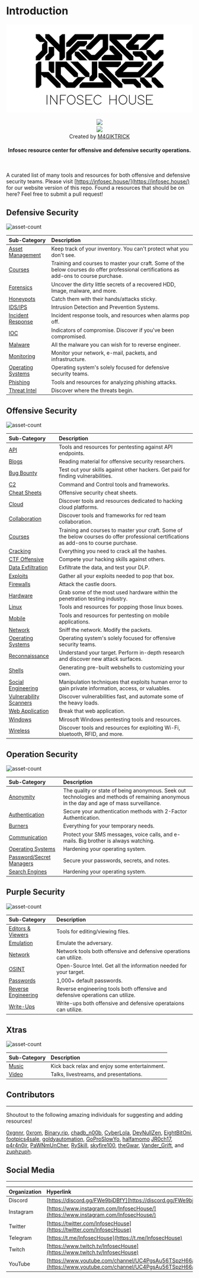 # Introduction

![](img/infosechouse-banner.png)

<p align="center"> 
<img src="https://img.shields.io/github/last-commit/infosechouse/infosechouse?color=%23947cb0&style=for-the-badge"><br>
<img src="https://img.shields.io/twitter/follow/infosechouse?style=social"><br>
Created by <a href="https://twitter.com/m4giktrick">M4GIKTRICK</a>
</p>

<h4 align="center">
Infosec resource center for offensive and defensive security operations.
</h4>
<br>

A curated list of many tools and resources for both offensive and defensive security teams. Please visit [https://infosec.house/](https://infosec.house/) for our website version of this repo. Found a resources that should be on here? Feel free to submit a pull request!

## Defensive Security
![asset-count](https://img.shields.io/badge/Tools%20%26%20Resources%20Available-149-947cb0)

| Sub-Category | Description |
| :--- | :--- |
| [Asset Management](defensive-security/defensive-assets-management.md) | Keep track of your inventory. You can't protect what you don't see. |
| [Courses](defensive-security/defensive-courses.md) | Training and courses to master your craft. Some of the below courses do offer professional certifications as add-ons to course purchase. |
| [Forensics](defensive-security/defensive-forensics.md) | Uncover the dirty little secrets of a recovered HDD, Image, malware, and more. |
| [Honeypots](defensive-security/defensive-honeypot.md) | Catch them with their hands/attacks sticky. |
| [IDS/IPS](defensive-security/defensive-ids-ips.md) | Intrusion Detection and Prevention Systems. |
| [Incident Response](defensive-security/defensive-ir.md) | Incident response tools, and resources when alarms pop off. |
| [IOC](defensive-security/defensive-ioc.md) | Indicators of compromise. Discover if you've been compromised. |
| [Malware](defensive-security/defensive-malware.md) | All the malware you can wish for to reverse engineer. |
| [Monitoring](defensive-security/defensive-monitoring.md) | Monitor your network, e-mail, packets, and infrastructure. |
| [Operating Systems](defensive-security/defensive-operating-systems.md) | Operating system's solely focused for defensive security teams. |
| [Phishing](defensive-security/defensive-phishing.md) | Tools and resources for analyzing phishing attacks. |
| [Threat Intel](defensive-security/defensive-threat-intel.md) | Discover where the threats begin. |

## Offensive Security
![asset-count](https://img.shields.io/badge/Tools%20%26%20Resources%20Available-440-947cb0)

| Sub-Category | Description |
| :--- | :--- |
| [API](offensive-security/offensive-api.md) | Tools and resources for pentesting against API endpoints. |
| [Blogs](offensive-security/offensive-blogs.md) | Reading material for offensive security researchers. |
| [Bug Bounty](offensive-security/offensive-bug-bounty.md) | Test out your skills against other hackers. Get paid for finding vulnerabilities. |
| [C2](offensive-security/offensive-C2.md) | Command and Control tools and frameworks. |
| [Cheat Sheets](offensive-security/offensive-cheat-sheets.md) | Offensive security cheat sheets. |
| [Cloud](offensive-security/offensive-cloud.md) | Discover tools and resources dedicated to hacking cloud platforms. |
| [Collaboration](offensive-security/offensive-collab.md) | Discover tools and frameworks for red team collaboration. |
| [Courses](offensive-security/offensive-courses.md) | Training and courses to master your craft. Some of the below courses do offer professional certifications as add-ons to course purchase. |
| [Cracking](offensive-security/offensive-cracking.md) | Everything you need to crack all the hashes. |
| [CTF Offensive](offensive-security/offensive-ctf.md) | Compete your hacking skills against others. |
| [Data Exfiltration](offensive-security/offensive-data-exfiltration.md) | Exfiltrate the data, and test your DLP. |
| [Exploits](offensive-security/offensive-exploits.md) | Gather all your exploits needed to pop that box. |
| [Firewalls](offensive-security/offensive-firewalls.md) | Attack the castle doors. |
| [Hardware](offensive-security/offensive-hardware.md) | Grab some of the most used hardware within the penetration testing industry. |
| [Linux](offensive-security/offensive-linux.md) | Tools and resources for popping those linux boxes. |
| [Mobile](offensive-security/offensive-mobile.md) | Tools and resources for pentesting on mobile applications. |
| [Network](offensive-security/offensive-network.md) | Sniff the network. Modify the packets. |
| [Operating Systems](offensive-security/offensive-operating-systems.md) | Operating system's solely focused for offensive security teams. |
| [Reconnaissance](offensive-security/offensive-recon.md) | Understand your target. Perform in-depth research and discover new attack surfaces. |
| [Shells](offensive-security/offensive-shells.md) | Generating pre-built webshells to customizing your own. |
| [Social Engineering](offensive-security/offensive-social-engineering.md) | Manipulation techniques that exploits human error to gain private information, access, or valuables. |
| [Vulnerability Scanners](offensive-security/offensive-vuln-scanners.md) | Discover vulnerabilities fast, and automate some of the heavy loads. |
| [Web Application](offensive-security/offensive-web-app.md) | Break that web application. |
| [Windows](offensive-security/offensive-windows.md) | Mirosoft Windows pentesting tools and resources. |
| [Wireless](offensive-security/offensive-wireless.md) | Discover tools and resources for exploiting Wi-Fi, bluetooth, RFID, and more. |

## Operation Security
![asset-count](https://img.shields.io/badge/Tools%20%26%20Resources%20Available-94-947cb0)

| Sub-Category | Description |
| :--- | :--- |
| [Anonymity](operation-security/operation-anonymity.md) | The quality or state of being anonymous. Seek out technologies and methods of remaining anonymous in the day and age of mass surveillance. |
| [Authentication](operation-security/operation-authentication.md) | Secure your authentication methods with 2-Factor Authentication. |
| [Burners](operation-security/operation-burners.md) | Everything for your temporary needs. |
| [Communication](operation-security/operation-communication.md) | Protect your SMS messages, voice calls, and e-mails. Big brother is always watching. |
| [Operating Systems](operation-security/operation-operating-systems.md) | Hardening your operating system. |
| [Password/Secret Managers](operation-security/operation-pass-managers.md) | Secure your passwords, secrets, and notes. |
| [Search Engines](operation-security/operation-search-engines.md) | Hardening your operating system. |


## Purple Security
![asset-count](https://img.shields.io/badge/Tools%20%26%20Resources%20Available-34-947cb0)

| Sub-Category | Description |
| :--- | :--- |
| [Editors & Viewers](purple-security/purple-editor-viewer.md) | Tools for editing/viewing files. |
| [Emulation](purple-security/purple-emulation.md) | Emulate the adversary. |
| [Network](purple-security/purple-network.md) | Network tools both offensive and defensive operations can utilize. |
| [OSINT](purple-security/purple-osint.md) | Open-Source Intel. Get all the information needed for your target. |
| [Passwords](purple-security/purple-passwords.md) | 1,000+ default passwords. |
| [Reverse Engineering](purple-security/purple-re.md) | Reverse engineering tools both offensive and defensive operations can utilize. |
| [Write-Ups](purple-security/purple-write-ups.md) | Write-ups both offensive and defensive operataions can utilize. |

## Xtras
![asset-count](https://img.shields.io/badge/Tools%20%26%20Resources%20Available-35-947cb0)

| Sub-Category | Description |
| :--- | :--- |
| [Music](xtras/xtras-music.md) | Kick back relax and enjoy some entertainment. |
| [Video](xtras/xtras-video.md) | Talks, livestreams, and presentations. |

## Contributors

---

Shoutout to the following amazing individuals for suggesting and adding resources!

[0xgnnr](https://www.twitch.tv/0xgnnr), [0xrom](https://www.twitch.tv/0xrom), [Binary.rip](https://www.instagram.com/binary.rip/), [chadb\_n00b](https://www.twitch.tv/chadb_n00b), [CyberLola](https://www.twitch.tv/CyberLola), [DevNullZen](https://www.twitch.tv/DevNullZen), [EightBitOni](https://www.twitch.tv/eightbitoni/), [footpics4sale](https://www.twitch.tv/footpics4sale), [goldyautomation](https://www.twitch.tv/goldyautomation), [GoProSlowYo](https://www.twitch.tv/goproslowyo), [halfamomo](https://www.twitch.tv/halfamomo) [JR0ch17](https://twitter.com/JR0ch17), [p4r4n0ir](https://www.twitch.tv/p4r4n0ir), [PaWNmUnCher](https://www.twitch.tv/PaWNmUnCher), [RySkill](https://www.twitch.tv/ryskill), [skyfire100](https://www.twitch.tv/skyfire100), [theGwar](https://www.twitch.tv/thegwar), [Vander_Grift](https://www.twitch.tv/Vander_Grift), and [zuphzuph](https://www.twitch.tv/zuphzuph).

## Social Media

---

| Organization | Hyperlink |
| :--- | :--- |
| Discord | [https://discord.gg/FWe9bjDBfY](https://discord.gg/FWe9bjDBfY) |
| Instagram | [https://www.instagram.com/InfosecHouse/](https://www.instagram.com/InfosecHouse/) |
| Twitter | [https://twitter.com/InfosecHouse](https://twitter.com/InfosecHouse) |
| Telegram | [https://t.me/InfosecHouse](https://t.me/InfosecHouse) |
| Twitch | [https://www.twitch.tv/InfosecHouse](https://www.twitch.tv/InfosecHouse) |
| YouTube | [https://www.youtube.com/channel/UC4PgsAu56TSpzH66aIOqbKQ](https://www.youtube.com/channel/UC4PgsAu56TSpzH66aIOqbKQ) |